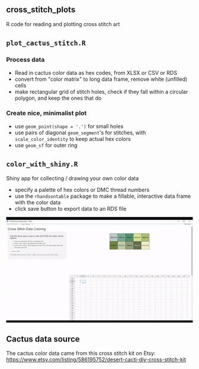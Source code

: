 ## cross_stitch_plots

R code for reading and plotting cross stitch art

## `plot_cactus_stitch.R`

### Process data
- Read in cactus color data as hex codes, from XLSX or CSV or RDS
- convert from "color matrix" to long data frame, remove white (unfilled) cells
- make rectangular grid of stitch holes, check if they fall within a circular polygon, and keep the ones that do

### Create nice, minimalist plot 
- use `geom_point(shape = '.')` for small holes 
- use pairs of diagonal `geom_segment`'s for stitches, with `scale_color_identity` to keep actual hex colors
- use `geom_sf` for outer ring

## `color_with_shiny.R`

Shiny app for collecting / drawing your own color data
- specify a palette of hex colors or DMC thread numbers
- use the `rhandsontable` package to make a fillable, interactive data frame with the color data
- click save button to export data to an RDS file

![Shiny app demo](img/shiny_app_demo.gif)

## Cactus data source

The cactus color data came from this cross stitch kit on Etsy: https://www.etsy.com/listing/586195752/desert-cacti-diy-cross-stitch-kit